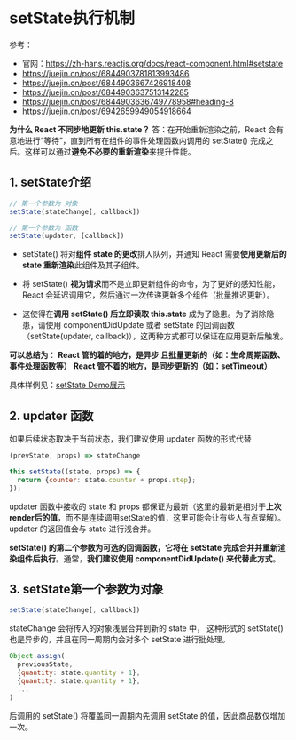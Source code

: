 # setState执行机制
参考：
* 官网：https://zh-hans.reactjs.org/docs/react-component.html#setstate
* https://juejin.cn/post/6844903781813993486
* https://juejin.cn/post/6844903667426918408
* https://juejin.cn/post/6844903637513142285
* https://juejin.cn/post/6844903636749778958#heading-8
* https://juejin.cn/post/6942659949054918664

**为什么 React 不同步地更新 this.state？**
答：在开始重新渲染之前，React 会有意地进行“等待”，直到所有在组件的事件处理函数内调用的 setState() 完成之后。这样可以通过**避免不必要的重新渲染**来提升性能。

## 1. setState介绍
```js
// 第一个参数为 对象
setState(stateChange[, callback])

// 第一个参数为 函数
setState(updater, [callback])
```
* setState() 将对**组件 state 的更改**排入队列，并通知 React 需要**使用更新后的 state 重新渲染**此组件及其子组件。

* 将 setState() **视为请求**而不是立即更新组件的命令，为了更好的感知性能，React 会延迟调用它，然后通过一次传递更新多个组件（批量推迟更新）。

* 这使得在**调用 setState() 后立即读取 this.state** 成为了隐患。为了消除隐患，请使用 componentDidUpdate 或者 setState 的回调函数（setState(updater, callback)），这两种方式都可以保证在应用更新后触发。

**可以总结为**：
**React 管的着的地方，是异步 且批量更新的（如：生命周期函数、事件处理函数等）**
**React 管不着的地方，是同步更新的（如：setTimeout）**

具体样例见：[setState Demo展示](https://github.com/1194964459/react-demo/blob/master/src/test/setState_parent.jsx)


## 2. updater 函数
如果后续状态取决于当前状态，我们建议使用 updater 函数的形式代替

```js
(prevState, props) => stateChange
```
```js
this.setState((state, props) => {
  return {counter: state.counter + props.step};
});
```
updater 函数中接收的 state 和 props 都保证为最新（这里的最新是相对于**上次 render后的值**，而不是连续调用setState的值，这里可能会让有些人有点误解）。updater 的返回值会与 state 进行浅合并。

**setState() 的第二个参数为可选的回调函数，它将在 setState 完成合并并重新渲染组件后执行**。通常，**我们建议使用 componentDidUpdate() 来代替此方式**。


## 3. setState第一个参数为对象
```js
setState(stateChange[, callback])
```
stateChange 会将传入的对象浅层合并到新的 state 中，
这种形式的 setState() 也是异步的，并且在同一周期内会对多个 setState 进行批处理。

```js
Object.assign(
  previousState,
  {quantity: state.quantity + 1},
  {quantity: state.quantity + 1},
  ...
)
```
后调用的 setState() 将覆盖同一周期内先调用 setState 的值，因此商品数仅增加一次。
